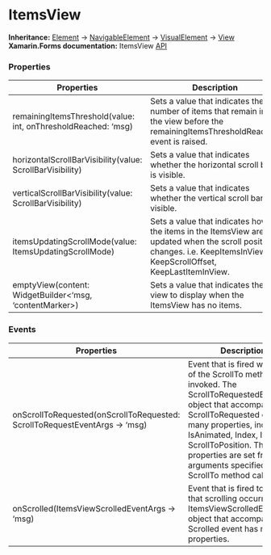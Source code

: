 # ItemsView

**Inheritance:** [Element](https://docs.fabulous.dev/v2/api/controls/element/) -> [NavigableElement](https://docs.fabulous.dev/v2/api/navigable-element/) -> [VisualElement](https://docs.fabulous.dev/v2/api/visual-element/) -> [View](https://docs.fabulous.dev/v2/api/view/)\
**Xamarin.Forms documentation:** ItemsView [API](https://docs.microsoft.com/en-us/dotnet/api/xamarin.forms.itemsview)

### Properties&#x20;

| Properties                                                    | Description                                                                                                                                                          |
| ------------------------------------------------------------- | -------------------------------------------------------------------------------------------------------------------------------------------------------------------- |
| remainingItemsThreshold(value: int, onThresholdReached: ‘msg) | Sets a value that indicates the number of items that remain in the view before the remainingItemsThresholdReached event is raised.                                   |
| horizontalScrollBarVisibility(value: ScrollBarVisibility)     | Sets a value that indicates whether the horizontal scroll bar is visible.                                                                                            |
| verticalScrollBarVisibility(value: ScrollBarVisibility)       | Sets a value that indicates whether the vertical scroll bar is visible.                                                                                              |
| itemsUpdatingScrollMode(value: ItemsUpdatingScrollMode)       | Sets a value that indicates how the items in the ItemsView are updated when the scroll position changes. i.e. KeepItemsInView, KeepScrollOffset, KeepLastItemInView. |
| emptyView(content: WidgetBuilder<‘msg, ‘contentMarker>)       | Sets a value that indicates the view to display when the ItemsView has no items.                                                                                     |

### Events&#x20;

| Properties                                                                 | Description                                                                                                                                                                                                                                                                                                           |
| -------------------------------------------------------------------------- | --------------------------------------------------------------------------------------------------------------------------------------------------------------------------------------------------------------------------------------------------------------------------------------------------------------------- |
| onScrollToRequested(onScrollToRequested: ScrollToRequestEventArgs -> ‘msg) | Event that is fired when one of the ScrollTo methods is invoked. The ScrollToRequestedEventArgs object that accompanies the ScrollToRequested event has many properties, including IsAnimated, Index, Item, and ScrollToPosition. These properties are set from the arguments specified in the ScrollTo method calls. |
| onScrolled(ItemsViewScrolledEventArgs -> ‘msg)                             | Event that is fired to indicate that scrolling occurred. The ItemsViewScrolledEventArgs object that accompanies the Scrolled event has many properties.                                                                                                                                                               |
